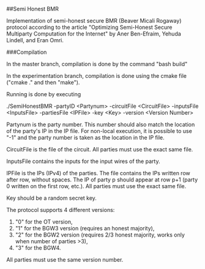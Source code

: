 ##Semi Honest BMR

Implementation of semi-honest secure BMR (Beaver Micali Rogaway) protocol according to the article "Optimizing Semi-Honest Secure Multiparty Computation for the Internet" by Aner Ben-Efraim, Yehuda Lindell, and Eran Omri.

###Compilation

In the master branch, compilation is done by the command "bash build"

In the experimentation branch, compilation is done using the cmake file ("cmake ." and then "make").


Running is done by executing

./SemiHonestBMR -partyID \<Partynum\> -circuitFile \<CircuitFile\> -inputsFile \<InputsFile\> -partiesFile \<IPFile\> 
-key \<Key\> -version \<Version Number\>

Partynum is the party number. This number should also match the location of the party's IP in the IP file. 
For non-local execution, it is possible to use "-1" and the party number is taken as the location in the IP file.

CircuitFile is the file of the circuit. All parties must use the exact same file.

InputsFile contains the inputs for the input wires of the party.

IPFile is the IPs (IPv4) of the parties. The file contains the IPs written row after row, without spaces.
The IP of party p should appear at row p+1 (party 0 written on the first row, etc.).
All parties must use the exact same file.

Key should be a random secret key.

The protocol supports 4 different versions:
1. "0" for the OT version, 
2. "1" for the BGW3 version (requires an honest majority), 
3. "2" for the BGW2 version (requires 2/3 honest majority, works only when number of parties >3), 
4. "3" for the BGW4.

All parties must use the same version number.